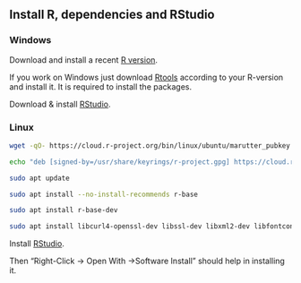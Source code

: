 ## Install R, dependencies and RStudio

### Windows

Download and install a recent [R
version](https://cran.r-project.org/bin/windows/base/).

If you work on Windows just download
[Rtools](https://cran.r-project.org/bin/windows/Rtools/) according to
your R-version and install it. It is required to install the packages.

Download & install
[RStudio](https://www.rstudio.com/products/rstudio/download/#download).

### Linux

``` bash
wget -qO- https://cloud.r-project.org/bin/linux/ubuntu/marutter_pubkey.asc | sudo gpg --dearmor -o /usr/share/keyrings/r-project.gpg

echo "deb [signed-by=/usr/share/keyrings/r-project.gpg] https://cloud.r-project.org/bin/linux/ubuntu jammy-cran40/" | sudo tee -a /etc/apt/sources.list.d/r-project.list

sudo apt update

sudo apt install --no-install-recommends r-base

sudo apt install r-base-dev

sudo apt install libcurl4-openssl-dev libssl-dev libxml2-dev libfontconfig1-dev
```

Install
[RStudio](https://www.rstudio.com/products/rstudio/download/#download).

Then “Right-Click -\> Open With -\>Software Install” should help in
installing it.


